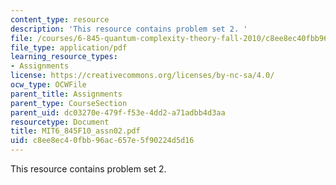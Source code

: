 ```yaml
---
content_type: resource
description: 'This resource contains problem set 2. '
file: /courses/6-845-quantum-complexity-theory-fall-2010/c8ee8ec40fbb96ac657e5f90224d5d16_MIT6_845F10_assn02.pdf
file_type: application/pdf
learning_resource_types:
- Assignments
license: https://creativecommons.org/licenses/by-nc-sa/4.0/
ocw_type: OCWFile
parent_title: Assignments
parent_type: CourseSection
parent_uid: dc03270e-479f-f53e-4dd2-a71adbb4d3aa
resourcetype: Document
title: MIT6_845F10_assn02.pdf
uid: c8ee8ec4-0fbb-96ac-657e-5f90224d5d16
---
```

This resource contains problem set 2. 